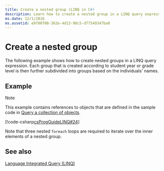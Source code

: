 ```yaml
---
title: Create a nested group (LINQ in C#)
description: Learn how to create a nested group in a LINQ query expression in C#.
ms.date: 12/1/2016
ms.assetid: e9f00708-362e-4d13-98c5-d77549347ba0
---
```

# Create a nested group

The following example shows how to create nested groups in a LINQ query expression. Each group that is created according to student year or grade level is then further subdivided into groups based on the individuals' names.

## Example

> [!NOTE]
> This example contains references to objects that are defined in the sample code in [Query a collection of objects](query-a-collection-of-objects.md).

[!code-csharp[csProgGuideLINQ#24](~/samples/snippets/csharp/concepts/linq/how-to-create-a-nested-group_1.cs)]

Note that three nested `foreach` loops are required to iterate over the inner elements of a nested group.

## See also

[Language Integrated Query (LINQ)](index.md)
